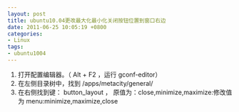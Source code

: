 ```yaml
---
layout: post
title: ubuntu10.04更改最大化最小化关闭按钮位置到窗口右边
date: 2011-06-25 10:05:19 +0800
categories:
- Linux
tags:
- ubuntu1004
---
```


1. 打开配置编辑器。（ Alt + F2 ，运行 gconf-editor）
2. 在左侧目录树中，找到 /apps/metacity/general/
3. 在右侧找到键： button_layout ， 原值为：close,minimize,maximize:修改值为 menu:minimize,maximize,close